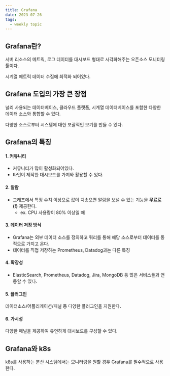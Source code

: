 ```yaml
---
title: Grafana
date: 2023-07-26
tags:
  - weekly topic
---
```


## Grafana란?
서버 리소스의 메트릭, 로그 데이터를 대시보드 형태로 시각화해주는 오픈소스 모니터링 툴이다.

시계열 메트릭 데이터 수집에 최적화 되어있다.

## Grafana 도입의 가장 큰 장점
널리 사용되는 데이터베이스, 클라우드 플랫폼, 시계열 데이터베이스를 포함한 다양한 데이터 소스와 통합할 수 있다.

다양한 소스로부터 시스템에 대한 포괄적인 보기를 만들 수 있다.

## Grafana의 특징

#### 1. 커뮤니티
- 커뮤니티가 많이 활성화되어있다.
- 타인이 제작한 대시보드를 가져와 활용할 수 있다.

#### 2. 알람
- 그래프에서 특정 수치 이상으로 값이 치솟으면 알람을 보낼 수 있는 기능을 **무료로(!)** 제공한다.
    - ex. CPU 사용량이 80% 이상일 때

#### 3. 데이터 저장 방식
- Grafana는 외부 데이터 소스를 정의하고 쿼리를 통해 해당 소스로부터 데이터를 동적으로 가지고 온다.
- 데이터를 직접 저장하는 Prometheus, Datadog과는 다른 특징

#### 4. 확장성
- ElasticSearch, Prometheus, Datadog, Jira, MongoDB 등 많은 서비스들과 연동할 수 있다.

#### 5. 플러그인
데이터소스/어플리케이션/패널 등 다양한 플러그인을 지원한다.

#### 6. 가시성
다양한 패널을 제공하여 유연하게 대시보드를 구성할 수 있다.


## Grafana와 k8s
k8s를 사용하는 분산 시스템에서는 모니터링을 원할 경우 Grafana를 필수적으로 사용한다.